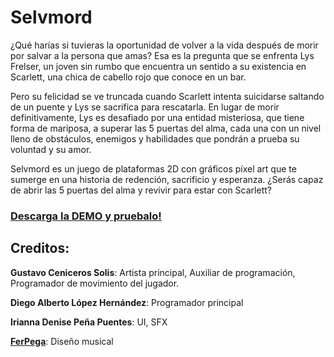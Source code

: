 # Selvmord

¿Qué harías si tuvieras la oportunidad de volver a la vida después de morir por salvar a la persona que amas? Esa es la pregunta que se enfrenta Lys Frelser, un joven sin rumbo que encuentra un sentido a su existencia en Scarlett, una chica de cabello rojo que conoce en un bar.

Pero su felicidad se ve truncada cuando Scarlett intenta suicidarse saltando de un puente y Lys se sacrifica para rescatarla. En lugar de morir definitivamente, Lys es desafiado por una entidad misteriosa, que tiene forma de mariposa, a superar las 5 puertas del alma, cada una con un nivel lleno de obstáculos, enemigos y habilidades que pondrán a prueba su voluntad y su amor.

Selvmord es un juego de plataformas 2D con gráficos píxel art que te sumerge en una historia de redención, sacrificio y esperanza. ¿Serás capaz de abrir las 5 puertas del alma y revivir para estar con Scarlett?

### [Descarga la DEMO y pruebalo!](https://drive.google.com/file/d/1gl7PViFiq58FkA45g88Bbkku09-IE8Jg/view?usp=sharing)

## Creditos:
**Gustavo Ceniceros Solis**: Artista principal, Auxiliar de programación, Programador de movimiento del jugador.

**Diego Alberto López Hernández**: Programador principal

**Irianna Denise Peña Puentes**: UI, SFX

[**FerPega**](https://www.youtube.com/@FerPega/videos): Diseño musical

